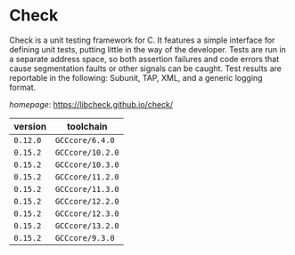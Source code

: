 # Check

Check is a unit testing framework for C.  It features a simple interface for defining unit tests,  putting little in the way of the developer. Tests are run  in a separate address space, so both assertion failures  and code errors that cause segmentation faults or other  signals can be caught. Test results are reportable in  the following: Subunit, TAP, XML, and a generic logging format.

*homepage*: <https://libcheck.github.io/check/>

version | toolchain
--------|----------
``0.12.0`` | ``GCCcore/6.4.0``
``0.15.2`` | ``GCCcore/10.2.0``
``0.15.2`` | ``GCCcore/10.3.0``
``0.15.2`` | ``GCCcore/11.2.0``
``0.15.2`` | ``GCCcore/11.3.0``
``0.15.2`` | ``GCCcore/12.2.0``
``0.15.2`` | ``GCCcore/12.3.0``
``0.15.2`` | ``GCCcore/13.2.0``
``0.15.2`` | ``GCCcore/9.3.0``
